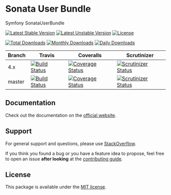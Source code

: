 # Sonata User Bundle

Symfony SonataUserBundle

[![Latest Stable Version](https://poser.pugx.org/sonata-project/user-bundle/v/stable)](https://packagist.org/packages/sonata-project/user-bundle)
[![Latest Unstable Version](https://poser.pugx.org/sonata-project/user-bundle/v/unstable)](https://packagist.org/packages/sonata-project/user-bundle)
[![License](https://poser.pugx.org/sonata-project/user-bundle/license)](https://packagist.org/packages/sonata-project/user-bundle)

[![Total Downloads](https://poser.pugx.org/sonata-project/user-bundle/downloads)](https://packagist.org/packages/sonata-project/user-bundle)
[![Monthly Downloads](https://poser.pugx.org/sonata-project/user-bundle/d/monthly)](https://packagist.org/packages/sonata-project/user-bundle)
[![Daily Downloads](https://poser.pugx.org/sonata-project/user-bundle/d/daily)](https://packagist.org/packages/sonata-project/user-bundle)

Branch | Travis | Coveralls | Scrutinizer |
------ | ------ | --------- | ----------- |
4.x   | [![Build Status][travis_stable_badge]][travis_stable_link]     | [![Coverage Status][coveralls_stable_badge]][coveralls_stable_link]     | [![Scrutinizer Status][scrutinizer_stable_badge]][scrutinizer_stable_link] |
master | [![Build Status][travis_unstable_badge]][travis_unstable_link] | [![Coverage Status][coveralls_unstable_badge]][coveralls_unstable_link] | [![Scrutinizer Status][scrutinizer_unstable_badge]][scrutinizer_unstable_link] |

## Documentation

Check out the documentation on the [official website](https://sonata-project.org/bundles/user).

## Support

For general support and questions, please use [StackOverflow](http://stackoverflow.com/questions/tagged/sonata).

If you think you found a bug or you have a feature idea to propose, feel free to open an issue
**after looking** at the [contributing guide](CONTRIBUTING.md).

## License

This package is available under the [MIT license](LICENSE).

[travis_stable_badge]: https://travis-ci.org/sonata-project/SonataUserBundle.svg?branch=4.x
[travis_stable_link]: https://travis-ci.org/sonata-project/SonataUserBundle
[travis_unstable_badge]: https://travis-ci.org/sonata-project/SonataUserBundle.svg?branch=master
[travis_unstable_link]: https://travis-ci.org/sonata-project/SonataUserBundle

[coveralls_stable_badge]: https://coveralls.io/repos/github/sonata-project/SonataUserBundle/badge.svg?branch=4.x
[coveralls_stable_link]: https://coveralls.io/github/sonata-project/SonataUserBundle?branch=4.x
[coveralls_unstable_badge]: https://coveralls.io/repos/github/sonata-project/SonataUserBundle/badge.svg?branch=master
[coveralls_unstable_link]: https://coveralls.io/github/sonata-project/SonataUserBundle?branch=master

[scrutinizer_stable_badge]: https://scrutinizer-ci.com/g/sonata-project/SonataUserBundle/badges/quality-score.png?b=4.x
[scrutinizer_stable_link]: https://scrutinizer-ci.com/g/sonata-project/SonataUserBundle/?branch=4.x
[scrutinizer_unstable_badge]: https://scrutinizer-ci.com/g/sonata-project/SonataUserBundle/badges/quality-score.png?b=master
[scrutinizer_unstable_link]: https://scrutinizer-ci.com/g/sonata-project/SonataUserBundle/?branch=master
